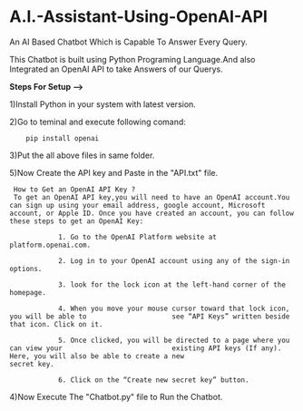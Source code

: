 # A.I.-Assistant-Using-OpenAI-API
An AI Based Chatbot Which is Capable To Answer Every Query.

This Chatbot is built using Python Programing Language.And also Integrated an OpenAI API to take Answers of our Querys.


**Steps For Setup -->**

1)Install Python in your system with latest version.

2)Go to teminal and execute following comand:

        pip install openai

3)Put the all above files in same folder.

5)Now Create the API key and Paste in the "API.txt" file.
        
     How to Get an OpenAI API Key ?
     To get an OpenAI API key,you will need to have an OpenAI account.You can sign up using your email address, google account, Microsoft account, or Apple ID. Once you have created an account, you can follow these steps to get an OpenAI Key:
                
                1. Go to the OpenAI Platform website at platform.openai.com.
                
                2. Log in to your OpenAI account using any of the sign-in options.
                
                3. look for the lock icon at the left-hand corner of the homepage.
                
                4. When you move your mouse cursor toward that lock icon, you will be able to                     see “API Keys” written beside that icon. Click on it.
                
                5. Once clicked, you will be directed to a page where you can view your                           existing API keys (If any). Here, you will also be able to create a new                        secret key.
                
                6. Click on the “Create new secret key” button.



4)Now Execute The "Chatbot.py" file to Run the Chatbot.
